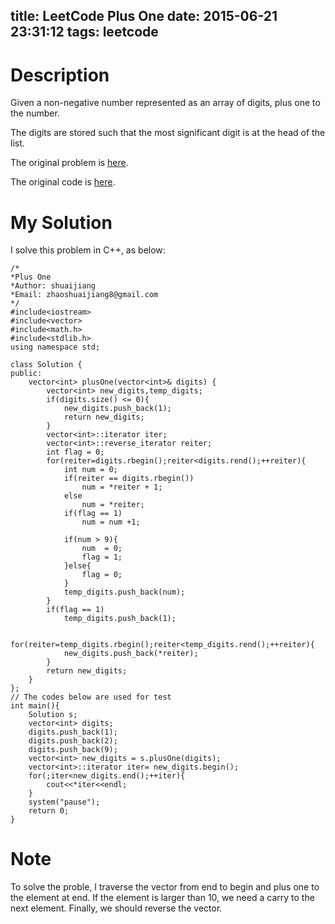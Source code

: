title: LeetCode Plus One
date: 2015-06-21 23:31:12
tags: leetcode
---


# Description
Given a non-negative number represented as an array of digits, plus one to the number.

The digits are stored such that the most significant digit is at the head of the list.

The original problem is [here](https://leetcode.com/problems/plus-one/ "Problem").

The original code is [here](https://github.com/shuaijiang/LeetCode/blob/master/PlusOne.cpp "Code").
<!--more-->

# My Solution
I solve this problem in C++, as below:
	
	/*
	*Plus One
	*Author: shuaijiang
	*Email: zhaoshuaijiang8@gmail.com
	*/
	#include<iostream>
	#include<vector>
	#include<math.h> 
	#include<stdlib.h>
	using namespace std;
	
	class Solution {
	public:
	    vector<int> plusOne(vector<int>& digits) {
	    	vector<int> new_digits,temp_digits;
	    	if(digits.size() <= 0){
	    		new_digits.push_back(1);
	    		return new_digits;
	    	}
	        vector<int>::iterator iter;
	        vector<int>::reverse_iterator reiter;
	        int flag = 0;
	        for(reiter=digits.rbegin();reiter<digits.rend();++reiter){
	        	int num = 0; 
				if(reiter == digits.rbegin())
	        		num = *reiter + 1;
	        	else        		
	        	    num = *reiter;
				if(flag == 1)
	        		num = num +1;
	        	
	        	if(num > 9){
	        		num  = 0;
	        		flag = 1;
	        	}else{
	        		flag = 0;
	        	}
	        	temp_digits.push_back(num);
	        }
	        if(flag == 1)
	        	temp_digits.push_back(1);
	        
			for(reiter=temp_digits.rbegin();reiter<temp_digits.rend();++reiter){
				new_digits.push_back(*reiter);
			}
	        return new_digits;
	    }
	};
	// The codes below are used for test
	int main(){
		Solution s;
		vector<int> digits;
		digits.push_back(1);
		digits.push_back(2);	
		digits.push_back(9);
		vector<int> new_digits = s.plusOne(digits);
		vector<int>::iterator iter= new_digits.begin();
		for(;iter<new_digits.end();++iter){
			cout<<*iter<<endl;
		}
		system("pause");
		return 0;
	}


# Note
To solve the proble, I traverse the vector from end to begin and plus one to the element at end. If the element is larger than 10, we need a carry to the next element. Finally, we should reverse the vector.   
